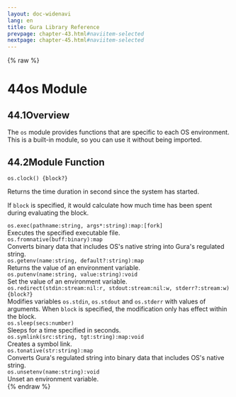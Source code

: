 ```yaml
---
layout: doc-widenavi
lang: en
title: Gura Library Reference
prevpage: chapter-43.html#naviitem-selected
nextpage: chapter-45.html#naviitem-selected
---
```

{% raw %}
<h1><span class="caption-index-1">44</span>os Module</h1>
<h2><span class="caption-index-2">44.1</span><a name="anchor-44-1"></a>Overview</h2>
<p>
The <code class="highlighter-rouge">os</code> module provides functions that are specific to each OS environment. This is a built-in module, so you can use it without being imported.
</p>
<h2><span class="caption-index-2">44.2</span><a name="anchor-44-2"></a>Module Function</h2>
<div class="mb-2"><code>os.clock() {block?}</code></div>
<div class="mb-2 ml-4">
<p>
Returns the time duration in second since the system has started.
</p>
<p>
If <code class="highlighter-rouge">block</code> is specified, it would calculate how much time has been spent during evaluating the block.
</p>

</div>
<div class="mb-2"><code>os.exec(pathname:string, args*:string):map:[fork]</code></div>
<div class="mb-2 ml-4">
Executes the specified executable file.
</div>
<div class="mb-2"><code>os.fromnative(buff:binary):map</code></div>
<div class="mb-2 ml-4">
Converts binary data that includes OS's native string into Gura's regulated string.
</div>
<div class="mb-2"><code>os.getenv(name:string, default?:string):map</code></div>
<div class="mb-2 ml-4">
Returns the value of an environment variable.
</div>
<div class="mb-2"><code>os.putenv(name:string, value:string):void</code></div>
<div class="mb-2 ml-4">
Set the value of an environment variable.
</div>
<div class="mb-2"><code>os.redirect(stdin:stream:nil:r, stdout:stream:nil:w, stderr?:stream:w) {block?}</code></div>
<div class="mb-2 ml-4">
Modifies variables <code class="highlighter-rouge">os.stdin</code>, <code class="highlighter-rouge">os.stdout</code> and <code class="highlighter-rouge">os.stderr</code> with values of arguments. When <code class="highlighter-rouge">block</code> is specified, the modification only has effect within the block.
</div>
<div class="mb-2"><code>os.sleep(secs:number)</code></div>
<div class="mb-2 ml-4">
Sleeps for a time specified in seconds.
</div>
<div class="mb-2"><code>os.symlink(src:string, tgt:string):map:void</code></div>
<div class="mb-2 ml-4">
Creates a symbol link.
</div>
<div class="mb-2"><code>os.tonative(str:string):map</code></div>
<div class="mb-2 ml-4">
Converts Gura's regulated string into binary data that includes OS's native string.
</div>
<div class="mb-2"><code>os.unsetenv(name:string):void</code></div>
<div class="mb-2 ml-4">
Unset an environment variable.
</div>
{% endraw %}
